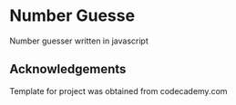 # Number Guesse
Number guesser written in javascript

## Acknowledgements
Template for project was obtained from codecademy.com

